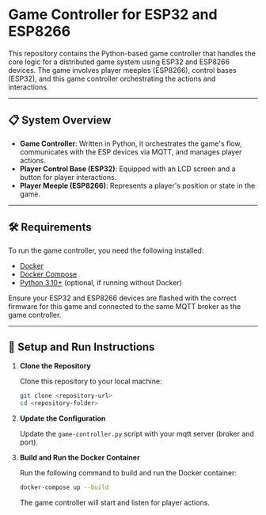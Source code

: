 # Game Controller for ESP32 and ESP8266

This repository contains the Python-based game controller that handles the core logic for a distributed game system using ESP32 and ESP8266 devices. The game involves player meeples (ESP8266), control bases (ESP32), and this game controller orchestrating the actions and interactions.

---

## 📋 System Overview

- **Game Controller**: Written in Python, it orchestrates the game's flow, communicates with the ESP devices via MQTT, and manages player actions.
- **Player Control Base (ESP32)**: Equipped with an LCD screen and a button for player interactions.
- **Player Meeple (ESP8266)**: Represents a player's position or state in the game.

---

## 🛠️ Requirements

To run the game controller, you need the following installed:

- [Docker](https://www.docker.com/)
- [Docker Compose](https://docs.docker.com/compose/)
- [Python 3.10+](https://www.python.org/downloads/) (optional, if running without Docker)

Ensure your ESP32 and ESP8266 devices are flashed with the correct firmware for this game and connected to the same MQTT broker as the game controller.

---

## 🚀 Setup and Run Instructions

1. **Clone the Repository**

   Clone this repository to your local machine:

   ```bash
   git clone <repository-url>
   cd <repository-folder>
    ```

2. **Update the Configuration**

   Update the `game-controller.py` script with your mqtt server (broker and port).

3. **Build and Run the Docker Container**

   Run the following command to build and run the Docker container:

   ```bash
   docker-compose up --build
   ```

   The game controller will start and listen for player actions.
   
